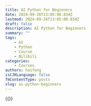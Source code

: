 ```yaml
---
title: AI Python for Beginners
date: 2024-09-26T13:05:00.834Z
lastmod: 2024-09-26T13:05:00.834Z
draft: false
description: AI Python for Beginners
summary: ""
tags:
    - AI
    - Python
    - Course
    - Bilibili
categories:
    - Courses
authors: haifeng
isCJKLanguage: false
fmContentType: posts
slug: ai-python-beginners
---
```


{{<bilibili BV1oxpKefEvM>}}
